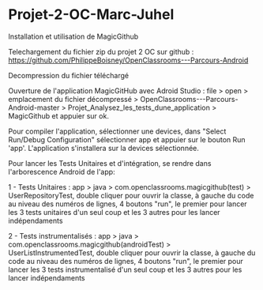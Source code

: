 # Projet-2-OC-Marc-Juhel

Installation et utilisation de MagicGithub

Telechargement du fichier zip du projet 2 OC sur github : https://github.com/PhilippeBoisney/OpenClassrooms---Parcours-Android

Decompression du fichier téléchargé

Ouverture de l'application MagicGitHub avec Adroid Studio : file > open > emplacement du fichier décompressé > OpenClassrooms---Parcours-Android-master > Projet_Analysez_les_tests_dune_application > MagicGithub et appuier sur ok.

Pour compiler l'application, sélectionner une devices, dans "Select Run/Debug Configuration" sélectionner app et appuier sur le bouton Run 'app'. L'application s'installera sur la devices sélectionnée. 

Pour lancer les Tests Unitaires et d'intégration, se rendre dans l'arborescence Android de l'app: 

1 - Tests Unitaires : app > java > com.openclassrooms.magicgithub(test) > UserRepositoryTest, double cliquer pour ouvrir la classe, à gauche du code au niveau des numéros de lignes, 4 boutons "run", le premier pour lancer les 3 tests unitaires d'un seul coup et les 3 autres pour les lancer indépendaments 

2 - Tests instrumentalisés : app > java > com.openclassrooms.magicgithub(androidTest) > UserListInstrumentedTest, double cliquer pour ouvrir la classe, à gauche du code au niveau des numéros de lignes, 4 boutons "run", le premier pour lancer les 3 tests instrumentalisé d'un seul coup et les 3 autres pour les lancer indépendaments 

